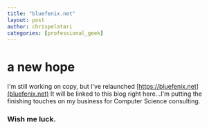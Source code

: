 ```yaml
---
title: "bluefenix.net"
layout: post
author: chrispelatari
categories: [professional_geek]
---
```

<h1><i class="fab fa-rebel"></i> a new hope</h1>

I'm still working on copy, but I've relaunched [https://bluefenix.net](bluefenix.net) It will be linked to this blog right here...I'm putting the finishing touches on my business for Computer Science consulting. 

### Wish me luck.